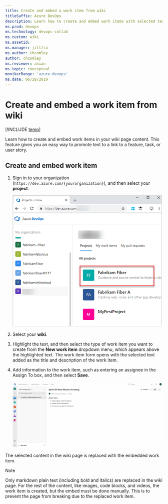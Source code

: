 ```yaml
---
title: Create and embed a work item from wiki
titleSuffix: Azure DevOps  
description: Learn how to create and embed work items with selected text in wiki content in Azure DevOps.  
ms.prod: devops
ms.technology: devops-collab
ms.custom: wiki
ms.assetid: 
ms.manager: jillfra
ms.author: chcomley
author: chcomley
ms.reviewer: anian
ms.topic: conceptual
monikerRange: 'azure-devops'
ms.date: 06/28/2019  
---
```


# Create and embed a work item from wiki

[!INCLUDE [temp](../../_shared/version-vsts-only.md)]

Learn how to create and embed work items in your wiki page content. This feature gives you an easy way to promote text to a link to a feature, task, or user story.

## Create and embed work item 

1. Sign in to your organization (`https://dev.azure.com/{yourorganization}`), and then select your **project**.

   ![Screenshot of sign-in to Azure DevOps, and then select Project](_img/wiki/sign-in-to-azure-devops-select-project.png)

2. Select your **wiki**.
2. Highlight the text, and then select the type of work item you want to create from the **New work item** dropdown menu, which appears above the highlighted text. The work item form opens with the selected text added as the title and description of the work item. 
3. Add information to the work item, such as entering an assignee in the Assign To box, and then select **Save**.
  
    ![Create and embed work items from Wiki content](_img/wiki/create-embed-wit-from-wiki.gif)

The selected content in the wiki page is replaced with the embedded work item.

> [!NOTE]
> Only markdown plain text (including bold and italics) are replaced in the wiki page. For the rest of the content, like images, code blocks, and videos, the work item is created, but the embed must be done manually. This is to prevent the page from breaking due to the replaced work item.